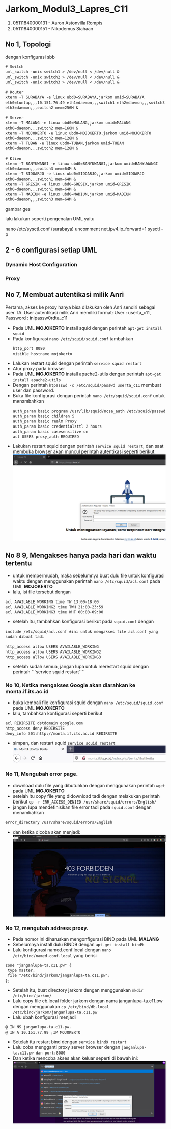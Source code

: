 # Jarkom_Modul3_Lapres_C11

1. 05111840000131 - Aaron Astonvilla Rompis
2. 05111840000151 - Nikodemus Siahaan

## No 1, Topologi 
dengan konfigurasi sbb
```
# Switch
uml_switch -unix switch1 > /dev/null < /dev/null &
uml_switch -unix switch2 > /dev/null < /dev/null &
uml_switch -unix switch3 > /dev/null < /dev/null &

# Router
xterm -T SURABAYA -e linux ubd0=SURABAYA,jarkom umid=SURABAYA eth0=tuntap,,,10.151.76.49 eth1=daemon,,,switch1 eth2=daemon,,,switch3 eth3=daemon,,,switch2 mem=256M &

# Server
xterm -T MALANG -e linux ubd0=MALANG,jarkom umid=MALANG eth0=daemon,,,switch2 mem=160M &
xterm -T MOJOKERTO -e linux ubd0=MOJOKERTO,jarkom umid=MOJOKERTO eth0=daemon,,,switch2 mem=128M &
xterm -T TUBAN -e linux ubd0=TUBAN,jarkom umid=TUBAN eth0=daemon,,,switch2 mem=128M &

# Klien
xterm -T BANYUWANGI -e linux ubd0=BANYUWANGI,jarkom umid=BANYUWANGI eth0=daemon,,,switch3 mem=64M &
xterm -T SIDOARJO -e linux ubd0=SIDOARJO,jarkom umid=SIDOARJO eth0=daemon,,,switch1 mem=64M &
xterm -T GRESIK -e linux ubd0=GRESIK,jarkom umid=GRESIK eth0=daemon,,,switch1 mem=64M &
xterm -T MADIUN -e linux ubd0=MADIUN,jarkom umid=MADIUN eth0=daemon,,,switch3 mem=64M &

```

gambar ges

lalu lakukan seperti pengenalan UML yaitu
  
nano /etc/sysctl.conf (surabaya)
uncomment net.ipv4.ip_forward=1
sysctl -p



## 2 - 6 configurasi setiap UML







### Dynamic Host Configuration

### Proxy
## No 7, Membuat autentikasi milik Anri
Pertama, akses ke proxy hanya bisa dilakukan oleh Anri sendiri sebagai user TA. User autentikasi milik Anri memiliki format: User : userta_c11, Password : inipassw0rdta_c11
- Pada UML **MOJOKERTO** install squid dengan perintah ```apt-get install squid```
- Pada konfigurasi ```nano /etc/squid/squid.conf``` tambahkan
  ```
  http_port 8080
  visible_hostname mojokerto
  ```
- Lalukan restart squid dengan perintah ```service squid restart```
- Atur proxy pada browser 
- Pada UML **MOJOKERTO** install apache2-utils dengan perintah ```apt-get install apache2-utils```
- Dengan perintah ```htpasswd -c /etc/squid/passwd userta_c11``` membuat user dan password.
- Buka file konfigurasi dengan perintah ```nano /etc/squid/squid.conf``` untuk menambahkan
  ```
  auth_param basic program /usr/lib/squid/ncsa_auth /etc/squid/passwd
  auth_param basic children 5
  auth_param basic realm Proxy
  auth_param basic credentialsttl 2 hours
  auth_param basic casesensitive on
  acl USERS proxy_auth REQUIRED
  ```
- Lakukan restart squid dengan perintah ```service squid restart```, dan saat membuka browser akan muncul perintah autentikasi seperti berikut:
![gambar7](/Gambar/7.png)


## No 8 9, Mengakses hanya pada hari dan waktu tertentu
- untuk mempermudah, maka sebelumnya buat dulu file untuk konfigurasi waktu dengan menggunakan perintah ```nano /etc/squid/acl.conf``` pada UML **MOJOKERTO**
- lalu, isi file tersebut dengan 
```
acl AVAILABLE_WORKING time TW 13:00-18:00
acl AVAILABLE_WORKING2 time TWH 21:00-23:59
acl AVAILABLE_WORKING3 time WHF 00:00-09:00
```
- setelah itu, tambahkan konfigurasi berikut pada ```squid.conf``` dengan
```
include /etc/squid/acl.conf #ini untuk mengakses file acl.conf yang sudah dibuat tadi

http_access allow USERS AVAILABLE_WORKING
http_access allow USERS AVAILABLE_WORKING2
http_access allow USERS AVAILABLE_WORKING3
```
- setelah sudah semua, jangan lupa untuk merestart squid dengan perintah ```service squid restart````

### No 10, Ketika mengakses Google akan diarahkan ke monta.if.its.ac.id
- buka kembali file konfigurasi squid dengan ```nano /etc/squid/squid.conf``` pada UML **MOJOKERTO** 
- lalu, tambahkan konfigurasi seperti berikut 
```
acl REDIRSITE dstdomain google.com
http_access deny REDIRSITE
deny_info 301:http://monta.if.its.ac.id REDIRSITE
```
- simpan, dan restart squid ```service squid restart```
![gambar10](/Gambar/10.jpg)

### No 11, Mengubah error page.
- download dulu file yang dibutuhkan dengan menggunakan perintah ```wget``` pada UML **MOJOKERTO**
- setelah itu copy file yang didownload tadi dengan melakukan perintah berikut ``` cp -r ERR_ACCESS_DENIED /usr/share/squid/errors/English/ ```
- jangan lupa mendefinisikan file error tadi pada ```squid.conf``` dengan menambahkan
```
error_directory /usr/share/squid/errors/English
```
- dan ketika dicoba akan menjadi:
![gambar11](/Gambar/11.png)

### No 12, mengubah address proxy.
- Pada nomor ini diharuskan mengonfigurasi BIND pada UML **MALANG**
- Sebelumnya install dulu BIND9 dengan ``` apt-get install bind9 ```
- Lalu konfigurasi named.conf.local dengan ```nano /etc/bind/named.conf.local``` yang berisi
```
zone "janganlupa-ta.c11.pw" {
 type master;
 file "/etc/bind/jarkom/janganlupa-ta.c11.pw";
};
```
- Setelah itu, buat directory jarkom dengan menggunakan ``` mkdir /etc/bind/jarkom/ ```
- Lalu copy file cb.local folder jarkom dengan nama janganlupa-ta.c11.pw  dengan menggunakan ```cp /etc/bind/db.local /etc/bind/jarkom/janganlupa-ta.c11.pw```
- Lalu ubah konfigurasi menjadi 
```
@ IN NS janganlupa-ta.c11.pw.
@ IN A 10.151.77.99 ;IP MOJOKERTO
```
- Setelah itu restart bind dengan ```service bind9 restart```
- Lalu coba mengganti proxy server browser dengan ``` janganlupa-ta.c11.pw dan port:8080 ```
- Dan ketika mencoba akses akan keluar seperti di bawah ini:
![gambar12](/Gambar/12.png)
